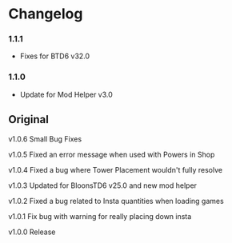 # Changelog

### 1.1.1

- Fixes for BTD6 v32.0

### 1.1.0

- Update for Mod Helper v3.0

## Original

v1.0.6 Small Bug Fixes

v1.0.5 Fixed an error message when used with Powers in Shop

v1.0.4 Fixed a bug where Tower Placement wouldn't fully resolve

v1.0.3 Updated for BloonsTD6 v25.0 and new mod helper

v1.0.2 Fixed a bug related to Insta quantities when loading games

v1.0.1 Fix bug with warning for really placing down insta

v1.0.0 Release
